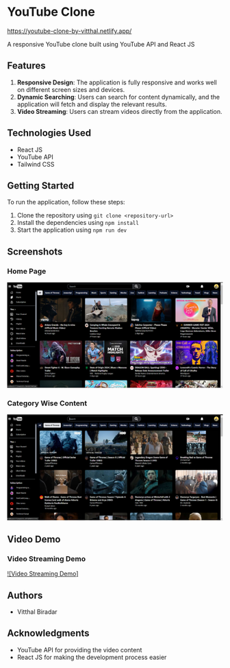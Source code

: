 # YouTube Clone
https://youtube-clone-by-vitthal.netlify.app/

A responsive YouTube clone built using YouTube API and React JS

## Features

1. **Responsive Design**: The application is fully responsive and works well on different screen sizes and devices.
2. **Dynamic Searching**: Users can search for content dynamically, and the application will fetch and display the relevant results.
3. **Video Streaming**: Users can stream videos directly from the application.

## Technologies Used

-   React JS
-   YouTube API
-   Tailwind CSS

## Getting Started

To run the application, follow these steps:

1. Clone the repository using `git clone <repository-url>`
2. Install the dependencies using `npm install`
3. Start the application using `npm run dev`

## Screenshots

### Home Page

![Home Page Screenshot](/public/HomePage.png)

### Category Wise Content

![Category Wise Content Screenshot](/public/CategoryContent.png)

## Video Demo

### Video Streaming Demo

[![Video Streaming Demo]](/public/VideoStreaming.mp4)

## Authors

-   Vitthal Biradar

## Acknowledgments

-   YouTube API for providing the video content
-   React JS for making the development process easier
